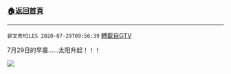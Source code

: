 ﻿###  [:house:返回首頁](https://github.com/ourhimalayas/txt)
---

`郭文贵MILES 2020-07-29T09:56:39` [轉載自GTV](https://gtv.org/web/#/UserInfo/5e596957357cc612d35a8044)

7月29日的早晨……太阳升起！！！

[![](https://filegroup.gtv.org/cdn-cgi/image/width=600/https://filegroup.gtv.org/group2/default/20200729/09/56/1/ad213e42456d479eebf3a7a95a5d2e15)](https://filegroup.gtv.org/group2/default/20200729/09/56/1/ac09622685b5b62199741ff10528172a.MOV)